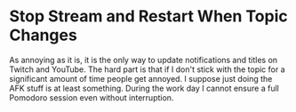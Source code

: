 # Stop Stream and Restart When Topic Changes

As annoying as it is, it is the only way to update notifications and
titles on Twitch and YouTube. The hard part is that if I don't stick
with the topic for a significant amount of time people get annoyed. I
suppose just doing the AFK stuff is at least something. During the work
day I cannot ensure a full Pomodoro session even without interruption.

